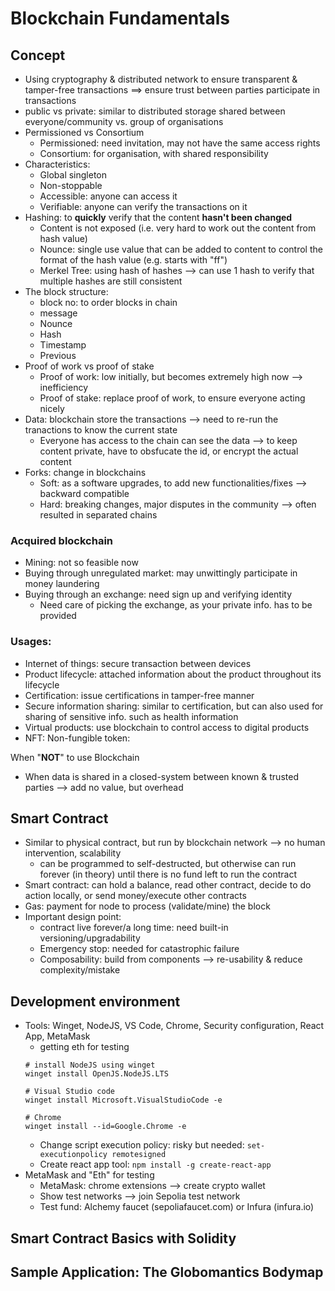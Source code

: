 # Blockchain Fundamentals

## Concept
  - Using cryptography & distributed network to ensure transparent & tamper-free transactions ==> ensure trust between parties participate in transactions
  - public vs private: similar to distributed storage shared between everyone/community vs. group of organisations
  - Permissioned vs Consortium
    + Permissioned: need invitation, may not have the same access rights
    + Consortium: for organisation, with shared responsibility
  - Characteristics: 
    + Global singleton
    + Non-stoppable
    + Accessible: anyone can access it
    + Verifiable: anyone can verify the transactions on it
  - Hashing: to **quickly** verify that the content **hasn't been changed**
    + Content is not exposed (i.e. very hard to work out the content from hash value)
    + Nounce: single use value that can be added to content to control the format of the hash value (e.g. starts with "ff")
    + Merkel Tree: using hash of hashes --> can use 1 hash to verify that multiple hashes are still consistent
  - The block structure: 
    + block no: to order blocks in chain
    + message
    + Nounce
    + Hash
    + Timestamp
    + Previous
  - Proof of work vs proof of stake
    + Proof of work: low initially, but becomes extremely high now --> inefficiency
    + Proof of stake: replace proof of work, to ensure everyone acting nicely 
  - Data: blockchain store the transactions --> need to re-run the tranactions to know the current state
    + Everyone has access to the chain can see the data --> to keep content private, have to obsfucate the id, or encrypt the actual content
  - Forks: change in blockchains
    + Soft: as a software upgrades, to add new functionalities/fixes --> backward compatible
    + Hard: breaking changes, major disputes in the community --> often resulted in separated chains
  
### Acquired blockchain
  - Mining: not so feasible now
  - Buying through unregulated market: may unwittingly participate in money laundering
  - Buying through an exchange: need sign up and verifying identity
    + Need care of picking the exchange, as your private info. has to be provided

### Usages:
  - Internet of things: secure transaction between devices
  - Product lifecycle: attached information about the product throughout its lifecycle
  - Certification: issue certifications in tamper-free manner
  - Secure information sharing: similar to certification, but can also used for sharing of sensitive info. such as health information
  - Virtual products: use blockchain to control access to digital products
  - NFT: Non-fungible token: 

When "**NOT**" to use Blockchain
  - When data is shared in a closed-system between known & trusted parties --> add no value, but overhead  

## Smart Contract
  - Similar to physical contract, but run by blockchain network --> no human intervention, scalability
    + can be programmed to self-destructed, but otherwise can run forever (in theory) until there is no fund left to run the contract
  - Smart contract: can hold a balance, read other contract, decide to do action locally, or send money/execute other contracts
  - Gas: payment for node to process (validate/mine) the block
  - Important design point:
    + contract live forever/a long time: need built-in versioning/upgradability
    + Emergency stop: needed for catastrophic failure
    + Composability: build from components --> re-usability & reduce complexity/mistake
  
## Development environment
  - Tools: Winget, NodeJS, VS Code, Chrome, Security configuration, React App, MetaMask
    + getting eth for testing
    ```
    # install NodeJS using winget
    winget install OpenJS.NodeJS.LTS

    # Visual Studio code
    winget install Microsoft.VisualStudioCode -e

    # Chrome
    winget install --id=Google.Chrome -e
    ```
    + Change script execution policy: risky but needed: `set-executionpolicy remotesigned`
    + Create react app tool: `npm install -g create-react-app`
  - MetaMask and "Eth" for testing
    + MetaMask: chrome extensions --> create crypto wallet
    + Show test networks --> join Sepolia test network
    + Test fund: Alchemy faucet (sepoliafaucet.com) or Infura (infura.io)

## Smart Contract Basics with Solidity


## Sample Application: The Globomantics Bodymap